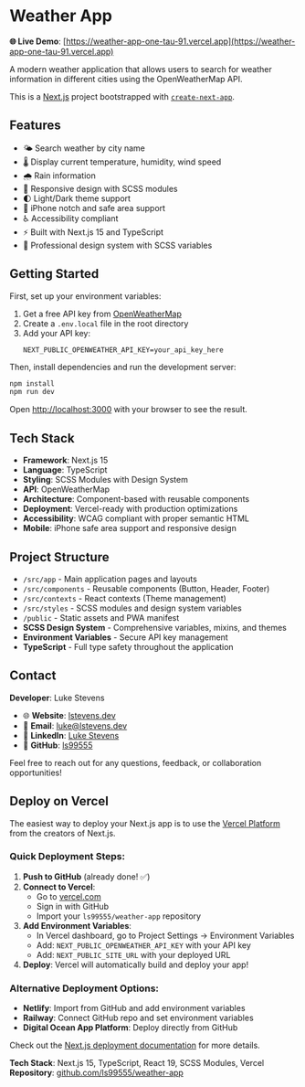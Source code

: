 # Weather App

**🌐 Live Demo**: [https://weather-app-one-tau-91.vercel.app](https://weather-app-one-tau-91.vercel.app)

A modern weather application that allows users to search for weather information in different cities using the OpenWeatherMap API.

This is a [Next.js](https://nextjs.org) project bootstrapped with [`create-next-app`](https://nextjs.org/docs/app/api-reference/cli/create-next-app).

## Features

- 🌤️ Search weather by city name
- 🌡️ Display current temperature, humidity, wind speed
- 🌧️ Rain information
- 📱 Responsive design with SCSS modules
- 🌓 Light/Dark theme support
- 📲 iPhone notch and safe area support
- ♿ Accessibility compliant
- ⚡ Built with Next.js 15 and TypeScript
- 🎨 Professional design system with SCSS variables

## Getting Started

First, set up your environment variables:

1. Get a free API key from [OpenWeatherMap](https://openweathermap.org/api)
2. Create a `.env.local` file in the root directory
3. Add your API key:
   ```
   NEXT_PUBLIC_OPENWEATHER_API_KEY=your_api_key_here
   ```

Then, install dependencies and run the development server:

```bash
npm install
npm run dev
```

Open [http://localhost:3000](http://localhost:3000) with your browser to see the result.

## Tech Stack

- **Framework**: Next.js 15
- **Language**: TypeScript
- **Styling**: SCSS Modules with Design System
- **API**: OpenWeatherMap
- **Architecture**: Component-based with reusable components
- **Deployment**: Vercel-ready with production optimizations
- **Accessibility**: WCAG compliant with proper semantic HTML
- **Mobile**: iPhone safe area support and responsive design

## Project Structure

- `/src/app` - Main application pages and layouts
- `/src/components` - Reusable components (Button, Header, Footer)
- `/src/contexts` - React contexts (Theme management)
- `/src/styles` - SCSS modules and design system variables
- `/public` - Static assets and PWA manifest
- **SCSS Design System** - Comprehensive variables, mixins, and themes
- **Environment Variables** - Secure API key management
- **TypeScript** - Full type safety throughout the application

## Contact

**Developer**: Luke Stevens

- 🌐 **Website**: [lstevens.dev](https://lstevens.dev)
- 📧 **Email**: [luke@lstevens.dev](mailto:luke@lstevens.dev)
- 💼 **LinkedIn**: [Luke Stevens](https://www.linkedin.com/in/luke-stevens-a117bab5/)
- 🐙 **GitHub**: [ls99555](https://github.com/ls99555)

Feel free to reach out for any questions, feedback, or collaboration opportunities!

## Deploy on Vercel

The easiest way to deploy your Next.js app is to use the [Vercel Platform](https://vercel.com/new?utm_medium=default-template&filter=next.js&utm_source=create-next-app&utm_campaign=create-next-app-readme) from the creators of Next.js.

### Quick Deployment Steps:

1. **Push to GitHub** (already done! ✅)
2. **Connect to Vercel**:
   - Go to [vercel.com](https://vercel.com)
   - Sign in with GitHub
   - Import your `ls99555/weather-app` repository
3. **Add Environment Variables**:
   - In Vercel dashboard, go to Project Settings → Environment Variables
   - Add: `NEXT_PUBLIC_OPENWEATHER_API_KEY` with your API key
   - Add: `NEXT_PUBLIC_SITE_URL` with your deployed URL
4. **Deploy**: Vercel will automatically build and deploy your app!

### Alternative Deployment Options:
- **Netlify**: Import from GitHub and add environment variables
- **Railway**: Connect GitHub repo and set environment variables
- **Digital Ocean App Platform**: Deploy directly from GitHub

Check out the [Next.js deployment documentation](https://nextjs.org/docs/app/building-your-application/deploying) for more details.


**Tech Stack**: Next.js 15, TypeScript, React 19, SCSS Modules, Vercel  
**Repository**: [github.com/ls99555/weather-app](https://github.com/ls99555/weather-app)


